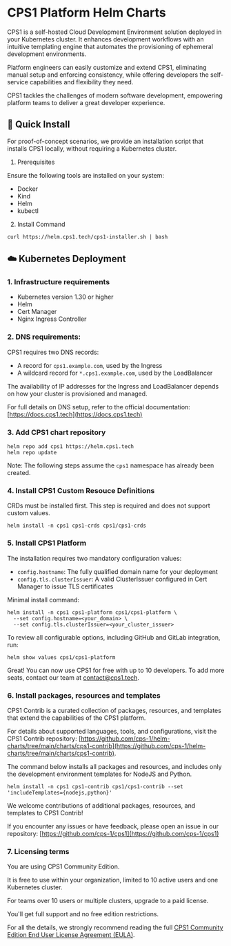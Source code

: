 # CPS1 Platform Helm Charts

CPS1 is a self-hosted Cloud Development Environment solution deployed in your Kubernetes cluster. It enhances development workflows with an intuitive templating engine that automates the provisioning of ephemeral development environments.

Platform engineers can easily customize and extend CPS1, eliminating manual setup and enforcing consistency, while offering developers the self-service capabilities and flexibility they need.

CPS1 tackles the challenges of modern software development, empowering platform teams to deliver a great developer experience.

## 🚀 Quick Install

For proof-of-concept scenarios, we provide an installation script that installs CPS1 locally, without requiring a Kubernetes cluster.

1. Prerequisites

Ensure the following tools are installed on your system:
- Docker
- Kind
- Helm
- kubectl

2. Install Command

```
curl https://helm.cps1.tech/cps1-installer.sh | bash
```

## ☁️ Kubernetes Deployment

### 1. Infrastructure requirements
- Kubernetes version 1.30 or higher
- Helm
- Cert Manager
- Nginx Ingress Controller

### 2. DNS requirements:

CPS1 requires two DNS records:
- A record for `cps1.example.com`, used by the Ingress
- A wildcard record for `*.cps1.example.com`, used by the LoadBalancer

The availability of IP addresses for the Ingress and LoadBalancer depends on how your cluster is provisioned and managed.

For full details on DNS setup, refer to the official documentation:
[https://docs.cps1.tech](https://docs.cps1.tech)

### 3. Add CPS1 chart repository

```
helm repo add cps1 https://helm.cps1.tech
helm repo update
```

Note: The following steps assume the `cps1` namespace has already been created.

### 4. Install CPS1 Custom Resouce Definitions

CRDs must be installed first. This step is required and does not support custom values.
```
helm install -n cps1 cps1-crds cps1/cps1-crds
```

### 5. Install CPS1 Platform

The installation requires two mandatory configuration values:
- `config.hostname`: The fully qualified domain name for your deployment
- `config.tls.clusterIssuer`: A valid ClusterIssuer configured in Cert Manager to issue TLS certificates

Minimal install command:
```
helm install -n cps1 cps1-platform cps1/cps1-platform \ 
  --set config.hostname=<your_domain> \
  --set config.tls.clusterIssuer=<your_cluster_issuer>
```

To review all configurable options, including GitHub and GitLab integration, run:
```
helm show values cps1/cps1-platform
```

Great! You can now use CPS1 for free with up to 10 developers. To add more seats, contact our team at [contact@cps1.tech](mailto:contact@cps1.tech).

### 6. Install packages, resources and templates

CPS1 Contrib is a curated collection of packages, resources, and templates that extend the capabilities of the CPS1 platform.

For details about supported languages, tools, and configurations, visit the CPS1 Contrib repository: [https://github.com/cps-1/helm-charts/tree/main/charts/cps1-contrib](https://github.com/cps-1/helm-charts/tree/main/charts/cps1-contrib).

The command below installs all packages and resources, and includes only the development environment templates for NodeJS and Python.
```
helm install -n cps1 cps1-contrib cps1/cps1-contrib --set 'includeTemplates={nodejs,python}'
```

We welcome contributions of additional packages, resources, and templates to CPS1 Contrib!

If you encounter any issues or have feedback, please open an issue in our repository: [https://github.com/cps-1/cps1](https://github.com/cps-1/cps1)

### 7. Licensing terms

You are using CPS1 Community Edition.

It is free to use within your organization, limited to 10 active users and one Kubernetes cluster.

For teams over 10 users or multiple clusters, upgrade to a paid license.

You'll get full support and no free edition restrictions.

For all the details, we strongly recommend reading the full [CPS1 Community Edition End User License Agreement (EULA)](https://cps1.tech/eula).


